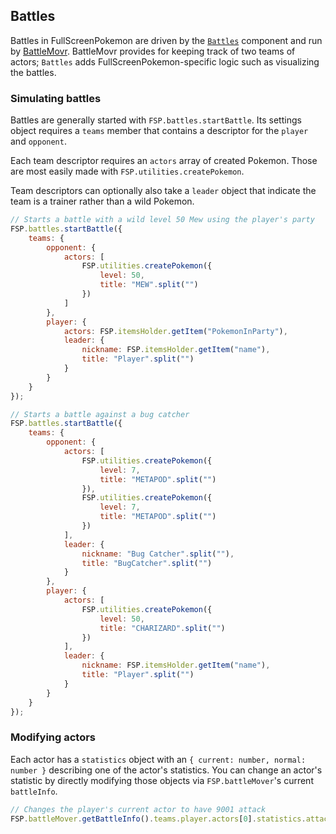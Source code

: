 ## Battles

Battles in FullScreenPokemon are driven by the [`Battles`](../src/components/Battles.ts) component and run by [BattleMovr](https://github.com/FullScreenShenanigans/FullScreenPokemon).
BattleMovr provides for keeping track of two teams of actors; `Battles` adds FullScreenPokemon-specific logic such as visualizing the battles.

### Simulating battles

Battles are generally started with `FSP.battles.startBattle`.
Its settings object requires a `teams` member that contains a descriptor for the `player` and `opponent`.

Each team descriptor requires an `actors` array of created Pokemon.
Those are most easily made with `FSP.utilities.createPokemon`.

Team descriptors can optionally also take a `leader` object that indicate the team is a trainer rather than a wild Pokemon.


```javascript
// Starts a battle with a wild level 50 Mew using the player's party
FSP.battles.startBattle({
    teams: {
        opponent: {
            actors: [
                FSP.utilities.createPokemon({
                    level: 50,
                    title: "MEW".split("")
                })
            ]
        },
        player: {
            actors: FSP.itemsHolder.getItem("PokemonInParty"),
            leader: {
                nickname: FSP.itemsHolder.getItem("name"),
                title: "Player".split("")
            }
        }
    }
});
```

```javascript
// Starts a battle against a bug catcher
FSP.battles.startBattle({
    teams: {
        opponent: {
            actors: [
                FSP.utilities.createPokemon({
                    level: 7,
                    title: "METAPOD".split("")
                }),
                FSP.utilities.createPokemon({
                    level: 7,
                    title: "METAPOD".split("")
                })
            ],
            leader: {
                nickname: "Bug Catcher".split(""),
                title: "BugCatcher".split("")
            }
        },
        player: {
            actors: [
                FSP.utilities.createPokemon({
                    level: 50,
                    title: "CHARIZARD".split("")
                })
            ],
            leader: {
                nickname: FSP.itemsHolder.getItem("name"),
                title: "Player".split("")
            }
        }
    }
});
```

### Modifying actors

Each actor has a `statistics` object with an `{ current: number, normal: number }` describing one of the actor's statistics.
You can change an actor's statistic by directly modifying those objects via `FSP.battleMover`'s current `battleInfo`.

```javascript
// Changes the player's current actor to have 9001 attack
FSP.battleMover.getBattleInfo().teams.player.actors[0].statistics.attack.current = 9001;
```
